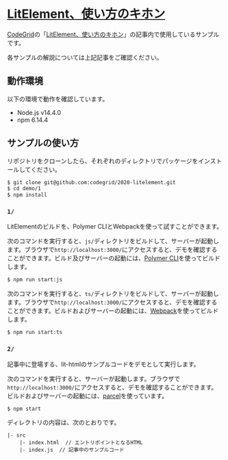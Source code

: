 # [LitElement、使い方のキホン](https://app.codegrid.net/series/2020-litelement)

[CodeGrid](http://www.codegrid.net/)の「[LitElement、使い方のキホン](https://app.codegrid.net/series/2020-litelement)」の記事内で使用しているサンプルです。

各サンプルの解説については上記記事をご確認ください。

## 動作環境

以下の環境で動作を確認しています。

- Node.js v14.4.0
- npm 6.14.4

## サンプルの使い方

リポジトリをクローンしたら、それぞれのディレクトリでパッケージをインストールしてください。

```sh
$ git clone git@github.com:codegrid/2020-litelement.git
$ cd demo/1
$ npm install
```

### `1/`

LitElementのビルドを、Polymer CLIとWebpackを使って試すことができます。

次のコマンドを実行すると、`js/`ディレクトリをビルドして、サーバーが起動します。ブラウザで`http://localhost:3000/`にアクセスすると、デモを確認することができます。ビルド及びサーバーの起動には、[Polymer CLI](https://polymer-jp.org/2.0/docs/tools/polymer-cli)を使ってビルドします。

```sh
$ npm run start:js
```

次のコマンドを実行すると、`ts/`ディレクトリをビルドして、サーバーが起動します。ブラウザで`http://localhost:3000/`にアクセスすると、デモを確認することができます。ビルドおよびサーバーの起動には、[Webpack](https://webpack.js.org/)を使ってビルドします。

```sh
$ npm run start:ts
```

### `2/`

記事中に登場する、lit-htmlのサンプルコードをデモとして実行します。

次のコマンドを実行すると、サーバーが起動します。ブラウザで`http://localhost:3000/`にアクセスすると、デモを確認することができます。 ビルドおよびサーバーの起動には、[parcel](https://ja.parceljs.org/)を使っています。

```sh
$ npm start
```

ディレクトリの内容は、次のとおりです。

```
|- src
    |- index.html  // エントリポイントとなるHTML
    |- index.js  // 記事中のサンプルコード
```

